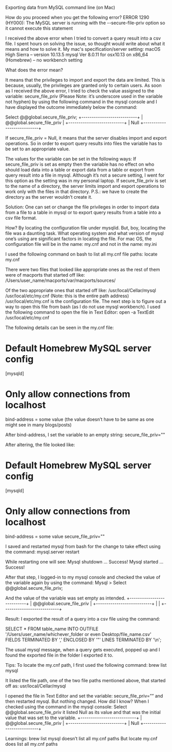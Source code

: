 Exporting data from MySQL command line (on Mac)

How do you proceed when you get the following error? 
ERROR 1290 (HY000): The MySQL server is running with the --secure-file-priv option so it cannot execute this statement

I received the above error when I tried to convert a query result into a csv file. I spent hours on solving the issue, so thought would write about what it means and how to solve it. My mac's specification/server setting:
​macOS High Sierra – version 10.13.5
mysql  Ver 8.0.11 for osx10.13 on x86_64 (Homebrew) – no workbench setting

What does the error mean?

It means that the privileges to import and export the data are limited. This is because, usually, the privileges are granted only to certain users. As soon as I received the above error, I tried to check the value assigned to the variable: secure_file_priv (Please Note: it’s underscore used in the variable not hyphen) by using the following command in the mysql console and I have displayed the outcome immediately below the command:

Select @@global.secure_file_priv;
+---------------------------+
| @@global.secure_file_priv |
+---------------------------+
|                   	Null
+---------------------------+

If secure_file_priv = Null, it means that the server disables import and export operations. So in order to export query results into files the variable has to be set to an appropriate value.

The values for the variable can be set in the following ways:
If secure_file_priv is set as empty then the variable has no effect on who should load data into a table or export data from a table or export from query result into a file in mysql. Although it’s not a secure setting, I went for this option as the setting was in my personal laptop.
If secure_file_priv is set to the name of a directory, the server limits import and export operations to work only with the files in that directory. P.S.: we have to create the directory as the server wouldn’t create it.

Solution:
One can set or change the file privileges in order to import data from a file to a table in mysql or to export query results from a table into a csv file format.

How?
By locating the configuration file under mysqlid. But, boy, locating the file was a daunting task. What operating system and what version of mysql one’s using are significant factors in locating the file. For mac OS, the configuration file will be in the name: my.cnf and not in the name: my.ini

I used the following command on bash to list all my.cnf file paths:
locate my.cnf

There were two files that looked like appropriate ones as the rest of them were of macports that started off like:
/Users/user_name/macports/var/macports/sources/

Of the two appropriate ones that started off like:
/usr/local/Cellar/mysql
/usr/local/etc/my.cnf (Note: this is the entire path address)
/usr/local/etc/my.cnf is the configuration file. The next step is to figure out a way to open this file from bash (as I do not use mysql workbench). I used the following command to open the file in Text Editor: 
open -a TextEdit /usr/local/etc/my.cnf

The following details can be seen in the my.cnf file:
# Default Homebrew MySQL server config
[mysqld]

# Only allow connections from localhost
bind-address = some value (the value doesn’t have to be same as one might see in many blogs/posts)

After bind-address, I set the variable to an empty string:
secure_file_priv=""

After altering, the file looked like:
# Default Homebrew MySQL server config
[mysqld]

# Only allow connections from localhost
bind-address = some value
secure_file_priv=""

I saved and restarted mysql from bash for the change to take effect using the command:
mysql.server restart

While restarting one will see:
Mysql shutdown
…
Success!
Mysql started
…
Success!

After that step, I logged-in to my mysql console and checked the value of the variable again by using the command:
Mysql > Select @@global.secure_file_priv;

And the value of the variable was set empty as intended.
+---------------------------+
| @@global.secure_file_priv |
+---------------------------+
|                       	|
+---------------------------+

Result:
I exported the result of a query into a csv file using the command:

SELECT * FROM table_name INTO OUTFILE '/Users/user_name/whichever_folder or even Desktop/file_name.csv'
FIELDS TERMINATED BY ','
ENCLOSED BY '"'
LINES TERMINATED BY '\n';

The usual mysql message, when a query gets executed, popped up and I found the exported file in the folder I exported it to.

Tips:
To locate the my.cnf path, I first used the following command:
brew list mysql

It listed the file path, one of the two file paths mentioned above, that started off as:
usr/local/Cellar/mysql

I opened the file in Text Editor and set the variable: secure_file_priv=”” and then restarted mysql. But nothing changed. How did I know? When I checked using the command in the mysql console:
Select @@global.secure_file_priv it listed Null as its value and that was the initial value that was set to the variable.
+---------------------------+
| @@global.secure_file_priv |
+---------------------------+
|                   	Null
+---------------------------+

Learnings:
brew list mysql doesn’t list all my.cnf paths
But locate my.cnf does list all my.cnf paths







